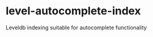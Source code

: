 level-autocomplete-index
========================

Leveldb indexing suitable for autocomplete functionality
